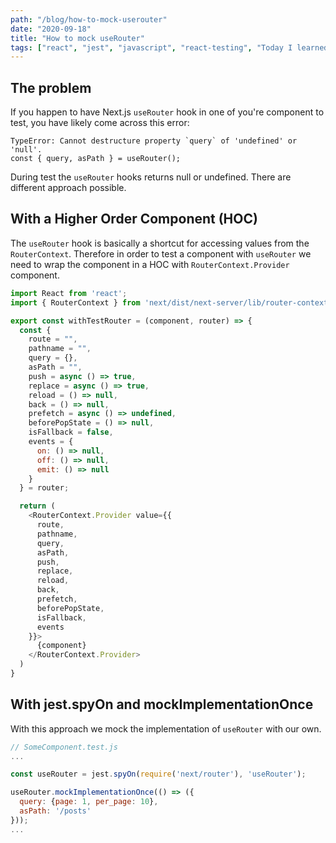 ```yaml
---
path: "/blog/how-to-mock-userouter"
date: "2020-09-18"
title: "How to mock useRouter"
tags: ["react", "jest", "javascript", "react-testing", "Today I learned", "Next.js"]
---
```


## The problem

If you happen to have Next.js `useRouter` hook in one of you're component to test, you
have likely come across this error:

```console
TypeError: Cannot destructure property `query` of 'undefined' or 'null'.
const { query, asPath } = useRouter();
```

During test the `useRouter` hooks returns null or undefined. There are different approach
possible.

## With a Higher Order Component (HOC)

The `useRouter` hook is basically a shortcut for accessing values from the `RouterContext`.
Therefore in order to test a component with `useRouter` we need to wrap the component in a HOC with 
`RouterContext.Provider` component.

```javascript
import React from 'react';
import { RouterContext } from 'next/dist/next-server/lib/router-context';

export const withTestRouter = (component, router) => {
  const {
    route = "",
    pathname = "",
    query = {},
    asPath = "",
    push = async () => true,
    replace = async () => true,
    reload = () => null,
    back = () => null,
    prefetch = async () => undefined,
    beforePopState = () => null,
    isFallback = false,
    events = {
      on: () => null,
      off: () => null,
      emit: () => null
    }
  } = router;

  return (
    <RouterContext.Provider value={{
      route,
      pathname,
      query,
      asPath,
      push,
      replace,
      reload,
      back,
      prefetch,
      beforePopState,
      isFallback,
      events
    }}>
      {component}
    </RouterContext.Provider>
  )
}
```

## With jest.spyOn and mockImplementationOnce

With this approach we mock the implementation of `useRouter` with our own.

```javascript
// SomeComponent.test.js
...

const useRouter = jest.spyOn(require('next/router'), 'useRouter');

useRouter.mockImplementationOnce(() => ({
  query: {page: 1, per_page: 10},
  asPath: '/posts'
}));
...
```

